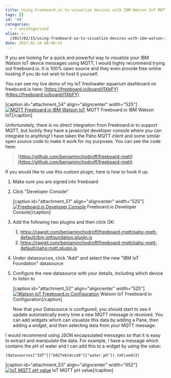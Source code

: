 ```yaml
---
title: Using Freeboard.io to visualize devices with IBM Watson IoT MQTT messages
tags: []
id: '49'
categories:
  - - uncategorized
alias: >-
  /2017/02/15/using-freeboard-io-to-visualize-devices-with-ibm-watson-iot-mqtt-messages/
date: 2017-02-16 06:00:41
---
```


If you are looking for a quick and powerful way to visualize your IBM Watson IoT device messages using MQTT, I would highly recommend trying out freeboard.io. It is 100% open source and they even provide free online hosting if you do not wish to host it yourself.
<!-- more -->
You can see my live demo of my IoT freshwater aquarium dashboard on freeboard.io here: [https://freeboard.io/board/l1XbFY](https://freeboard.io/board/l1XbFY)

\[caption id="attachment\_54" align="aligncenter" width="525"\][![MQTT Freeboard.io IBM Watson IoT](http://www.benchodroff.com/wp-content/uploads/2017/02/mqttfreeboardmqttibm-1024x312.png)](http://www.benchodroff.com/wp-content/uploads/2017/02/mqttfreeboardmqttibm.png) MQTT Freeboard.io IBM Watson IoT\[/caption\]

Unfortunately, there is no direct integration from Freeboard.io to support MQTT, but luckily they have a javascript developer console where you can integrate to anything! I have taken the Paho MQTT client and some similar open source code to make it work for my purposes. You can see the code here:

> [https://github.com/benjaminchodroff/freeboard-mqtt](https://github.com/benjaminchodroff/freeboard-mqtt)

If you would like to use this custom plugin, here is how to hook it up.

1.  Make sure you are signed into freeboard
2.  Click "Developer Console"
    
    \[caption id="attachment\_51" align="aligncenter" width="525"\][![Freeboard.io Developer Console](http://www.benchodroff.com/wp-content/uploads/2017/02/developerconsole-1024x197.png)](http://www.benchodroff.com/wp-content/uploads/2017/02/developerconsole.png) Freeboard.io Developer Console\[/caption\]
    
3.  Add the following two plugins and then click OK:
    1.  https://rawgit.com/benjaminchodroff/freeboard-mqtt/paho-mqtt-default/ibm.iotfoundation.plugin.js
    2.  https://rawgit.com/benjaminchodroff/freeboard-mqtt/paho-mqtt-default/paho.mqtt.plugin.js
4.  Under datasources, click "Add" and select the new "IBM IoT Foundation" datasource
5.  Configure the new datasource with your details, including which device to listen to
    
    \[caption id="attachment\_52" align="aligncenter" width="525"\][![Watson IoT Freeboard.io Configuration](http://www.benchodroff.com/wp-content/uploads/2017/02/IBMIoTFoundationFreeboard-1024x587.png)](http://www.benchodroff.com/wp-content/uploads/2017/02/IBMIoTFoundationFreeboard.png) Watson IoT Freeboard.io Configuration\[/caption\]
    
    Now that your Datasource is configured, you should start to see it update automatically every time a new MQTT message is received. You can add widgets which can visualize this data by adding a Pane, then adding a widget, and then selecting data from your MQTT message.
    

I would recommend using JSON encapsulated messages so that it is easy to extract and manipulate the data. For example, I have a message which contains the pH of water and I can add this to a widget by using the value:

`(datasources["IOT"]["b827eb14cce9"]["water_ph"]).toFixed(2)`

\[caption id="attachment\_53" align="aligncenter" width="652"\][![IoT MQTT pH value](http://www.benchodroff.com/wp-content/uploads/2017/02/pH.png)](http://www.benchodroff.com/wp-content/uploads/2017/02/pH.png) IoT MQTT pH value\[/caption\]